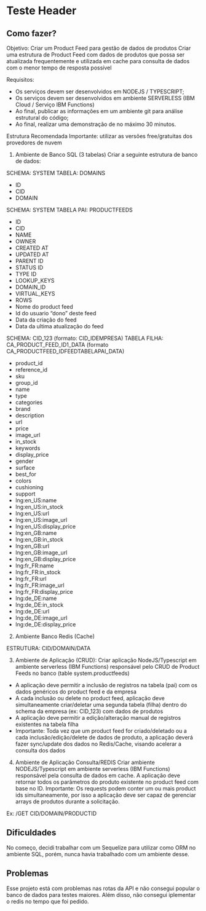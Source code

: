 # Teste Header

## Como fazer?

Objetivo: Criar um Product Feed para gestão de dados de produtos
Criar uma estrutura de Product Feed com dados de produtos que possa ser atualizada frequentemente e utilizada em cache para consulta de dados com o menor tempo de resposta possível

Requisitos:

- Os serviços devem ser desenvolvidos em NODEJS / TYPESCRIPT;
- Os serviços devem ser desenvolvidos em ambiente SERVERLESS (IBM Cloud / Serviço IBM Functions)
- Ao final, publicar as informações em um ambiente git para análise estrutural do código;
- Ao final, realizar uma demonstração de no máximo 30 minutos.

Estrutura Recomendada
Importante: utilizar as versões free/gratuitas dos provedores de nuvem

1. Ambiente de Banco SQL (3 tabelas)
   Criar a seguinte estrutura de banco de dados:

SCHEMA: SYSTEM
TABELA: DOMAINS

- ID
- CID
- DOMAIN

SCHEMA: SYSTEM
TABELA PAI: PRODUCTFEEDS

- ID
- CID
- NAME
- OWNER
- CREATED AT
- UPDATED AT
- PARENT ID
- STATUS ID
- TYPE ID
- LOOKUP_KEYS
- DOMAIN_ID
- VIRTUAL_KEYS
- ROWS
- Nome do product feed
- Id do usuario “dono” deste feed
- Data da criação do feed
- Data da ultima atualização do feed

SCHEMA: CID_123 (formato: CID_IDEMPRESA)
TABELA FILHA: CA_PRODUCT_FEED_ID1_DATA (formato CA_PRODUCTFEED_IDFEEDTABELAPAI_DATA)

- product_id
- reference_id
- sku
- group_id
- name
- type
- categories
- brand
- description
- url
- price
- image_url
- in_stock
- keywords
- display_price
- gender
- surface
- best_for
- colors
- cushioning
- support
- lng:en_US:name
- lng:en_US:in_stock
- lng:en_US:url
- lng:en_US:image_url
- lng:en_US:display_price
- lng:en_GB:name
- lng:en_GB:in_stock
- lng:en_GB:url
- lng:en_GB:image_url
- lng:en_GB:display_price
- lng:fr_FR:name
- lng:fr_FR:in_stock
- lng:fr_FR:url
- lng:fr_FR:image_url
- lng:fr_FR:display_price
- lng:de_DE:name
- lng:de_DE:in_stock
- lng:de_DE:url
- lng:de_DE:image_url
- lng:de_DE:display_price

2. Ambiente Banco Redis (Cache)

ESTRUTURA:
CID/DOMAIN/DATA

3. Ambiente de Aplicação (CRUD):
   Criar aplicação NodeJS/Typescript em ambiente serverless (IBM Functions) responsável pelo CRUD de Product Feeds no banco (table system.productfeeds)

- A aplicação deve permitir a inclusão de registros na tabela (pai) com os dados genéricos do product feed e da empresa
- A cada inclusão ou delete no product feed, aplicação deve simultaneamente criar/deletar uma segunda tabela (filha) dentro do schema da empresa (ex: CID_123) com dados de produtos
- A aplicação deve permitir a edição/alteração manual de registros existentes na tabela filha
- Importante: Toda vez que um product feed for criado/deletado ou a cada inclusão/edição/delete de dados de produto, a aplicação deverá fazer sync/update dos dados no Redis/Cache, visando acelerar a consulta dos dados

4. Ambiente de Aplicação Consulta/REDIS
   Criar ambiente NODEJS/Typescript em ambiente serverless (IBM Functions) responsável pela consulta de dados em cache. A aplicação deve retornar todos os parâmetros do produto existente no product feed com base no ID.
   Importante: Os requests podem conter um ou mais product ids simultaneamente, por isso a aplicação deve ser capaz de gerenciar arrays de produtos durante a solicitação.

Ex: /GET CID/DOMAIN/PRODUCTID

## Dificuldades

No começo, decidi trabalhar com um Sequelize para utilizar como ORM no ambiente SQL, porém, nunca havia trabalhado com um ambiente desse.

## Problemas

Esse projeto está com problemas nas rotas da API e não consegui popular o banco de dados para testes maiores. Além disso, não consegui iplementar o redis no tempo que foi pedido.
